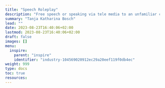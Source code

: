 ```yaml
---
title: "Speech Roleplay"
description: "​Free speech or speaking via tele media to an unfamiliar counterpart is a challenge. Modern advanced AI can take up different roles and interact with a human. Eventually, it can produce confidential rating and suggestions for improvement. This creates a save environment to practice and improve free speech."
summary: "Tanja Katharina Bosch"
lead: ""
date: 2023-08-23T16:40:06+02:00
lastmod: 2023-08-23T16:40:06+02:00
draft: false
images: []
menu:
  inspire:
    parent: "inspire"
    identifier: "industry-104569020912ec29a20eef119f0db4ec"
weight: 999
type: docs
toc: true
resources:
---
```

